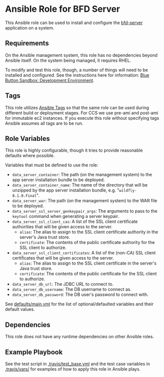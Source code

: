 Ansible Role for BFD Server
===========================

This Ansible role can be used to install and configure the [bfd-server](../../../../bfd-server) application on a system.

Requirements
------------

On the Ansible management system, this role has no dependencies beyond Ansible itself. On the system being managed, it requires RHEL.

To modify and test this role, though, a number of things will need to be installed and configured. See the instructions here for information: [Blue Button Sandbox: Development Environment](https://github.com/HHSIDEAlab/bluebutton-sandbox#development-environment).

Tags
----

This role utilizes [Ansible Tags](https://docs.ansible.com/ansible/latest/user_guide/playbooks_tags.html) so that the same role can be used during different build or deployment stages. For CCS we use pre-ami and post-ami for immutable ec2 instances. If you execute this role without specifying tags Ansible assumes all tags are to be run. 


Role Variables
--------------

This role is highly configurable, though it tries to provide reasonable defaults where possible.

Variables that must be defined to use the role:

* `data_server_container`: The path (on the management system) to the app server installation bundle to be deployed.
* `data_server_container_name`: The name of the directory that will be unzipped by the app server installation bundle, e.g. "`wildfly-8.1.0.Final`".
* `data_server_war`: The path (on the management system) to the WAR file to be deployed.
* `data_server_ssl_server_genkeypair_args`: The arguments to pass to the `keytool` command when generating a server keypair.
* `data_server_ssl_client_cas`: A list of the SSL client certificate authorities that will be given access to the server.
    * `alias`: The alias to assign to the SSL client certificate authority in the server's Java trust store.
    * `certificate`: The contents of the public certificate authority for the SSL client to authorize.
* `data_server_ssl_client_certificates`: A list of the (non-CA) SSL client certificates that will be given access to the server.
    * `alias`: The alias to assign to the SSL client certificate in the server's Java trust store.
    * `certificate`: The contents of the public certificate for the SSL client to authorize.
* `data_server_db_url`: The JDBC URL to connect to.
* `data_server_db_username`: The DB username to connect as.
* `data_server_db_password`: The DB user's password to connect with.

See [defaults/main.yml](./defaults/main.yml) for the list of optional/defaulted variables and their default values.

Dependencies
------------

This role does not have any runtime dependencies on other Ansible roles.

Example Playbook
----------------

See the test script in [.travis/test_base.yml](./.travis/test_base.yml) and the test case variables in [.travis/vars/](./.travis/vars/) for examples of how to apply this role in Ansible plays.
